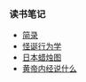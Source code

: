 <!--
 * @Author: zhangyu
 * @Email: zhangdulin@outlook.com
 * @Date: 2021-06-28 10:28:16
 * @LastEditors: zhangyu
 * @LastEditTime: 2022-09-22 09:35:43
 * @Description:
-->

### 读书笔记

- [简录](../index.md)
- [怪诞行为学](../怪诞行为学.md)
- [日本蜡烛图](../日本蜡烛图.md)
- [黄帝内经说什么](../黄帝内经说什么.md)




